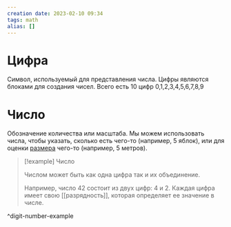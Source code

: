```yaml
---
creation date: 2023-02-10 09:34
tags: math 
alias: []
---
```


# Цифра

Символ, используемый для представления числа. Цифры являются блоками для создания чисел. Всего есть 10 цифр 0,1,2,3,4,5,6,7,8,9

# Число

Обозначение количества или масштаба. Мы можем использовать числа, чтобы указать, сколько есть чего-то (например, 5 яблок), или для оценки [размера](Измерение) чего-то (например, 5 метров).

 
> [!example] Число
> 
> Числом может быть как одна цифра так и их объединение.
> 
> Например, число 42 состоит из двух цифр: 4 и 2. Каждая цифра имеет свою [[разрядность]], которая определяет ее значение в числе.

^digit-number-example

